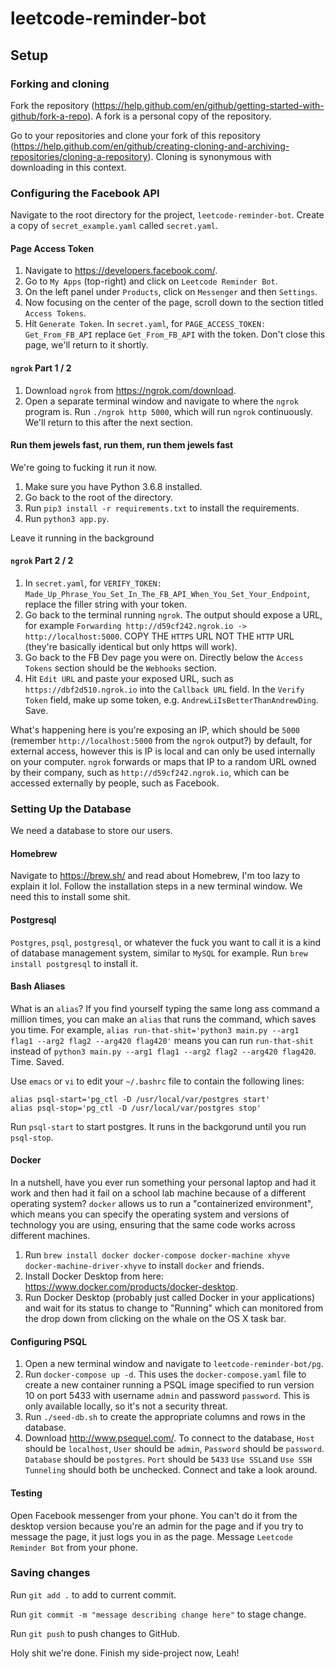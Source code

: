 # leetcode-reminder-bot

## Setup

### Forking and cloning

Fork the repository (https://help.github.com/en/github/getting-started-with-github/fork-a-repo). A fork is a personal copy of the repository.

Go to your repositories and clone your fork of this repository (https://help.github.com/en/github/creating-cloning-and-archiving-repositories/cloning-a-repository). Cloning is synonymous with downloading in this context.

### Configuring the Facebook API

Navigate to the root directory for the project, `leetcode-reminder-bot`. Create a copy of `secret_example.yaml` called `secret.yaml`.

#### Page Access Token

1. Navigate to https://developers.facebook.com/.
2. Go to `My Apps` (top-right) and click on `Leetcode Reminder Bot`.
3. On the left panel under `Products`, click on `Messenger` and then `Settings`.
4. Now focusing on the center of the page, scroll down to the section titled `Access Tokens`.
5. Hit `Generate Token`. In `secret.yaml`, for `PAGE_ACCESS_TOKEN: Get_From_FB_API` replace `Get_From_FB_API` with the token. Don't close this page, we'll return to it shortly.

#### `ngrok` Part 1 / 2

1. Download `ngrok` from https://ngrok.com/download.
2. Open a separate terminal window and navigate to where the `ngrok` program is. Run `./ngrok http 5000`, which will run `ngrok` continuously. We'll return to this after the next section.

#### Run them jewels fast, run them, run them jewels fast

We're going to fucking it run it now.

1. Make sure you have Python 3.6.8 installed.
2. Go back to the root of the directory.
3. Run `pip3 install -r requirements.txt` to install the requirements.
4. Run `python3 app.py`.

Leave it running in the background

#### `ngrok` Part 2 / 2

1. In `secret.yaml`, for `VERIFY_TOKEN: Made_Up_Phrase_You_Set_In_The_FB_API_When_You_Set_Your_Endpoint`, replace the filler string with your token.
2. Go back to the terminal running `ngrok`. The output should expose a URL, for example `Forwarding http://d59cf242.ngrok.io -> http://localhost:5000`. COPY THE `HTTPS` URL NOT THE `HTTP` URL (they're basically identical but only https will work).
3. Go back to the FB Dev page you were on. Directly below the `Access Tokens` section should be the `Webhooks` section.
4. Hit `Edit URL` and paste your exposed URL, such as `https://dbf2d510.ngrok.io` into the `Callback URL` field. In the `Verify Token` field, make up some token, e.g. `AndrewLiIsBetterThanAndrewDing`. Save.

What's happening here is you're exposing an IP, which should be `5000` (remember `http://localhost:5000` from the `ngrok` output?) by default, for external access, however this is IP is local and can only be used internally on your computer. `ngrok` forwards or maps that IP to a random URL owned by their company, such as `http://d59cf242.ngrok.io`, which can be accessed externally by people, such as Facebook.

### Setting Up the Database

We need a database to store our users.

#### Homebrew

Navigate to https://brew.sh/ and read about Homebrew, I'm too lazy to explain it lol. Follow the installation steps in a new terminal window. We need this to install some shit.

#### Postgresql

`Postgres`, `psql`, `postgresql`, or whatever the fuck you want to call it is a kind of database management system, similar to `MySQL` for example. Run `brew install postgresql` to install it.

#### Bash Aliases

What is an `alias`? If you find yourself typing the same long ass command a million times, you can make an `alias` that runs the command, which saves you time. For example, `alias run-that-shit='python3 main.py --arg1 flag1 --arg2 flag2 --arg420 flag420'` means you can run `run-that-shit` instead of `python3 main.py --arg1 flag1 --arg2 flag2 --arg420 flag420`. Time. Saved.

Use `emacs` or `vi` to edit your `~/.bashrc` file to contain the following lines:

```
alias psql-start='pg_ctl -D /usr/local/var/postgres start'
alias psql-stop='pg_ctl -D /usr/local/var/postgres stop'
```

Run `psql-start` to start postgres. It runs in the backgorund until you run `psql-stop`.

#### Docker

In a nutshell, have you ever run something your personal laptop and had it work and then had it fail on a school lab machine because of a different operating system? `docker` allows us to run a "containerized environment", which means you can specify the operating system and versions of technology you are using, ensuring that the same code works across different machines.

1. Run `brew install docker docker-compose docker-machine xhyve docker-machine-driver-xhyve` to install `docker` and friends.
2. Install Docker Desktop from here: https://www.docker.com/products/docker-desktop.
3. Run Docker Desktop (probably just called Docker in your applications) and wait for its status to change to "Running" which can monitored from the drop down from clicking on the whale on the OS X task bar.

#### Configuring PSQL

1. Open a new terminal window and navigate to `leetcode-reminder-bot/pg`.
2. Run `docker-compose up -d`. This uses the `docker-compose.yaml` file to create a new container running a PSQL image specified to run version 10 on port 5433 with username `admin` and password `password`. This is only available locally, so it's not a security threat.
3. Run `./seed-db.sh` to create the appropriate columns and rows in the database.
4. Download http://www.psequel.com/. To connect to the database, `Host` should be `localhost`, `User` should be `admin`, `Password` should be `password`. `Database` should be `postgres`. `Port` should be `5433` `Use SSL`and `Use SSH Tunneling` should both be unchecked. Connect and take a look around.

#### Testing

Open Facebook messenger from your phone. You can't do it from the desktop version because you're an admin for the page and if you try to message the page, it just logs you in as the page. Message `Leetcode Reminder Bot` from your phone.

### Saving changes

Run `git add .` to add to current commit.

Run `git commit -m "message describing change here"` to stage change.

Run `git push` to push changes to GitHub.

Holy shit we're done. Finish my side-project now, Leah!
